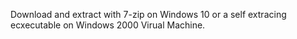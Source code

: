 Download and extract with 7-zip on Windows 10 or a self extracing ecxecutable on Windows 2000 Virual Machine.
